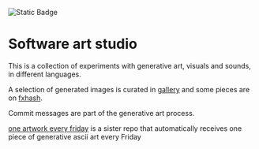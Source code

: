 ![Static Badge](https://img.shields.io/badge/software-easter_egg-yellow?style=plastic&labelColor=%23CC44CC&color=%23EEEE77&link=https%3A%2F%2Frethread.art%2Feaster-eggs.pdf)

# Software art studio

This is a collection of experiments with generative art, visuals and sounds, in different languages.

A selection of generated images is curated in [gallery](https://github.com/bbaudry/swart-studio/tree/main/gallery) and some pieces are on [fxhash](https://www.fxhash.xyz/u/almyre).

Commit messages are part of the generative art process.

[one artwork every friday](https://github.com/bbaudry/one-artwork-every-friday) is a sister repo that automatically receives one piece of generative ascii art every Friday
